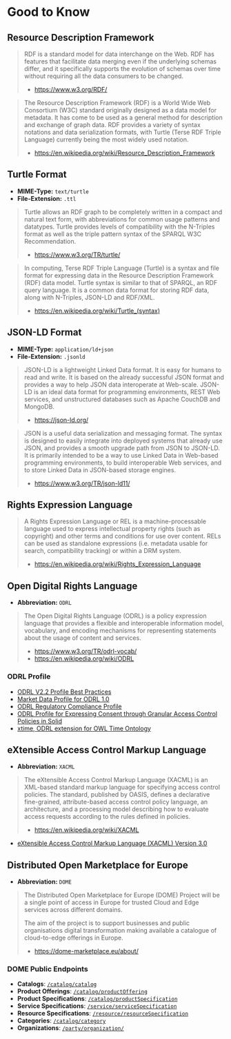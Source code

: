 # Good to Know

## Resource Description Framework

> RDF is a standard model for data interchange on the Web.
> RDF has features that facilitate data merging even if the underlying schemas differ,
> and it specifically supports the evolution of schemas over time
> without requiring all the data consumers to be changed.
>
> - <https://www.w3.org/RDF/>

> The Resource Description Framework (RDF) is a World Wide Web Consortium (W3C)
> standard originally designed as a data model for metadata.
> It has come to be used as a general method for description and exchange of graph data.
> RDF provides a variety of syntax notations and data serialization formats,
> with Turtle (Terse RDF Triple Language) currently being the most widely used notation.
>
> - <https://en.wikipedia.org/wiki/Resource_Description_Framework>

## Turtle Format

- **MIME-Type:** `text/turtle`
- **File-Extension:** `.ttl`

> Turtle allows an RDF graph to be completely written in a compact and natural text form,
> with abbreviations for common usage patterns and datatypes.
> Turtle provides levels of compatibility with the N-Triples format
> as well as the triple pattern syntax of the SPARQL W3C Recommendation.
>
> - <https://www.w3.org/TR/turtle/>

> In computing, Terse RDF Triple Language (Turtle) is a syntax and file format
> for expressing data in the Resource Description Framework (RDF) data model.
> Turtle syntax is similar to that of SPARQL, an RDF query language.
> It is a common data format for storing RDF data, along with N-Triples,
> JSON-LD and RDF/XML.
>
> - <https://en.wikipedia.org/wiki/Turtle_(syntax)>

## JSON-LD Format

- **MIME-Type:** `application/ld+json`
- **File-Extension:** `.jsonld`

> JSON-LD is a lightweight Linked Data format. It is easy for humans to read and write.
> It is based on the already successful JSON format and provides a way
> to help JSON data interoperate at Web-scale. JSON-LD is an ideal data format
> for programming environments, REST Web services, and unstructured databases
> such as Apache CouchDB and MongoDB.
>
> - <https://json-ld.org/>

> JSON is a useful data serialization and messaging format.
> The syntax is designed to easily integrate into deployed systems that already use JSON,
> and provides a smooth upgrade path from JSON to JSON-LD.
> It is primarily intended to be a way to use Linked Data in Web-based programming environments,
> to build interoperable Web services, and to store Linked Data in JSON-based storage engines.
>
> - <https://www.w3.org/TR/json-ld11/>

## Rights Expression Language

> A Rights Expression Language or REL is a machine-processable language used to express
> intellectual property rights (such as copyright) and other terms and conditions
> for use over content. RELs can be used as standalone expressions
> (i.e. metadata usable for search, compatibility tracking) or within a DRM system.
>
> - <https://en.wikipedia.org/wiki/Rights_Expression_Language>

## Open Digital Rights Language

- **Abbreviation:** `ODRL`

> The Open Digital Rights Language (ODRL) is a policy expression language
> that provides a flexible and interoperable information model,
> vocabulary, and encoding mechanisms for representing statements
> about the usage of content and services.
>
> - <https://www.w3.org/TR/odrl-vocab/>
> - <https://en.wikipedia.org/wiki/ODRL>

### ODRL Profile

- [ODRL V2.2 Profile Best Practices](https://w3c.github.io/odrl/profile-bp/)
- [Market Data Profile for ODRL 1.0](https://www.w3.org/2021/md-odrl-profile/v1/)
- [ODRL Regulatory Compliance Profile](https://ai.wu.ac.at/policies/orcp/regulatory-model.html)
- [ODRL Profile for Expressing Consent through Granular Access Control Policies in Solid](https://protect.oeg.fi.upm.es/solid-consent/)
- [xtime, ODRL extension for OWL Time Ontology](https://github.com/nicosResearchAndDevelopment/odrl-extension-xtime/)

## eXtensible Access Control Markup Language

- **Abbreviation:** `XACML`

> The eXtensible Access Control Markup Language (XACML) is an XML-based
> standard markup language for specifying access control policies.
> The standard, published by OASIS, defines a declarative fine-grained,
> attribute-based access control policy language, an architecture,
> and a processing model describing how to evaluate access requests
> according to the rules defined in policies.
>
> - <https://en.wikipedia.org/wiki/XACML>

- [eXtensible Access Control Markup Language (XACML) Version 3.0](https://docs.oasis-open.org/xacml/3.0/xacml-3.0-core-spec-os-en.html)

## Distributed Open Marketplace for Europe

- **Abbreviation:** `DOME`

> The Distributed Open Marketplace for Europe (DOME) Project
> will be a single point of access in Europe for trusted Cloud
> and Edge services across different domains.
>
> The aim of the project is to support businesses
> and public organisations digital transformation making available
> a catalogue of cloud-to-edge offerings in Europe.
>
> - <https://dome-marketplace.eu/about/>

### DOME Public Endpoints

- **Catalogs**: [`/catalog/catalog`](https://yumket.eu/catalog/catalog)
- **Product Offerings**: [`/catalog/productOffering`](https://yumket.eu/catalog/productOffering)
- **Product Specifications**: [`/catalog/productSpecification`](https://yumket.eu/catalog/productSpecification)
- **Service Specifications**: [`/service/serviceSpecification`](https://yumket.eu/service/serviceSpecification)
- **Resource Specifications**: [`/resource/resourceSpecification`](https://yumket.eu/resource/resourceSpecification)
- **Categories**: [`/catalog/category`](https://yumket.eu/catalog/category)
- **Organizations**: [`/party/organization/`](https://yumket.eu/party/organization/)
